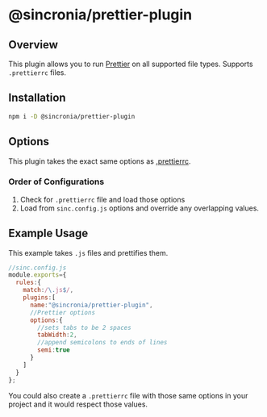 # @sincronia/prettier-plugin

## Overview

This plugin allows you to run [Prettier](https://prettier.io/) on all supported file types. Supports `.prettierrc` files.

## Installation

```bash
npm i -D @sincronia/prettier-plugin
```

## Options

This plugin takes the exact same options as [.prettierrc](https://prettier.io/docs/en/options.html).

### Order of Configurations

1. Check for `.prettierrc` file and load those options
2. Load from `sinc.config.js` options and override any overlapping values.

## Example Usage

This example takes `.js` files and prettifies them.

```javascript
//sinc.config.js
module.exports={
  rules:{
    match:/\.js$/,
    plugins:[
      name:"@sincronia/prettier-plugin",
      //Prettier options
      options:{
        //sets tabs to be 2 spaces
        tabWidth:2,
        //append semicolons to ends of lines
        semi:true
      }
    ]
  }
};
```

You could also create a `.prettierrc` file with those same options in your project and it would respect those values.
